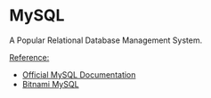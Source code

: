 # MySQL

A Popular Relational Database Management System.

<u>Reference:</u>
* [Official MySQL Documentation](https://dev.mysql.com/doc/relnotes/mysql/8.4/en/news-8-4-3.html)
* [Bitnami MySQL](https://github.com/bitnami/containers/blob/main/bitnami/mysql/README.md)
